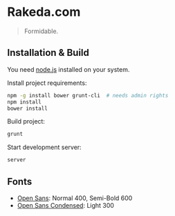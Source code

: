 # Rakeda.com

> Formidable.


## Installation & Build

You need [node.js](http://nodejs.org/) installed on your system.

Install project requirements:

```sh
npm -g install bower grunt-cli  # needs admin rights
npm install
bower install
```

Build project:

```sh
grunt
```

Start development server:

```sh
server
```


## Fonts

  * [Open Sans](https://www.google.com/fonts#UsePlace:use/Collection:Open+Sans): Normal 400, Semi-Bold 600
  * [Open Sans Condensed](https://www.google.com/fonts#UsePlace:use/Collection:Open+Sans+Condensed): Light 300

